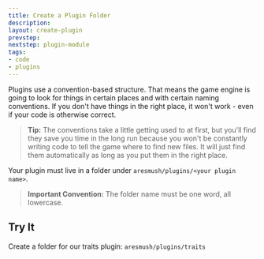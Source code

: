 ```yaml
---
title: Create a Plugin Folder
description:
layout: create-plugin
prevstep: 
nextstep: plugin-module
tags: 
- code
- plugins
---
```


Plugins use a convention-based structure.  That means the game engine is going to look for things in certain places and with certain naming conventions.  If you don't have things in the right place, it won't work - even if your code is otherwise correct.

> <i class="fa fa-info-circle"></i> **Tip:** The conventions take a little getting used to at first, but you'll find they save you time in the long run because you won't be constantly writing code to tell the game where to find new files.  It will just find them automatically as long as you put them in the right place.

Your plugin must live in a folder under `aresmush/plugins/<your plugin name>`.  

> **Important Convention:** The folder name must be one word, all lowercase.

## Try It

Create a folder for our traits plugin:  `aresmush/plugins/traits`